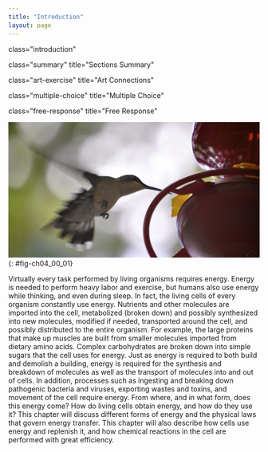 ```yaml
---
title: "Introduction"
layout: page
---
```



<cnx-pi data-type="cnx.flag.introduction"> class="introduction" </cnx-pi>

<cnx-pi data-type="cnx.eoc">class="summary" title="Sections Summary"</cnx-pi>

<cnx-pi data-type="cnx.eoc">class="art-exercise" title="Art Connections"</cnx-pi>

<cnx-pi data-type="cnx.eoc">class="multiple-choice" title="Multiple Choice"</cnx-pi>

<cnx-pi data-type="cnx.eoc">class="free-response" title="Free Response"</cnx-pi>

 ![In this photo, a hummingbird drinks from a feeder.](../resources/Figure_04_00_01.jpg "A hummingbird needs energy to maintain prolonged flight. The bird obtains its energy from taking in food and transforming the energy contained in food molecules into forms of energy to power its flight through a series of biochemical reactions. (credit: modification of work by Cory Zanker)"){: #fig-ch04_00_01}

Virtually every task performed by living organisms requires energy. Energy is needed to perform heavy labor and exercise, but humans also use energy while thinking, and even during sleep. In fact, the living cells of every organism constantly use energy. Nutrients and other molecules are imported into the cell, metabolized (broken down) and possibly synthesized into new molecules, modified if needed, transported around the cell, and possibly distributed to the entire organism. For example, the large proteins that make up muscles are built from smaller molecules imported from dietary amino acids. Complex carbohydrates are broken down into simple sugars that the cell uses for energy. Just as energy is required to both build and demolish a building, energy is required for the synthesis and breakdown of molecules as well as the transport of molecules into and out of cells. In addition, processes such as ingesting and breaking down pathogenic bacteria and viruses, exporting wastes and toxins, and movement of the cell require energy. From where, and in what form, does this energy come? How do living cells obtain energy, and how do they use it? This chapter will discuss different forms of energy and the physical laws that govern energy transfer. This chapter will also describe how cells use energy and replenish it, and how chemical reactions in the cell are performed with great efficiency.


